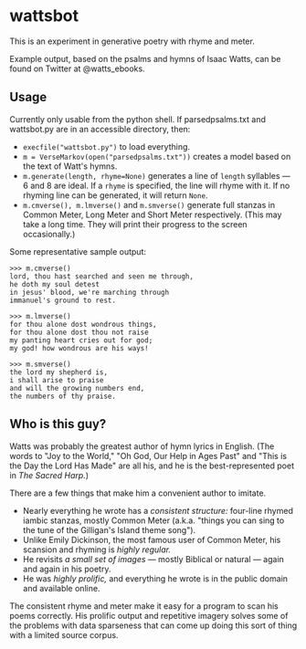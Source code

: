 # wattsbot
This is an experiment in generative poetry with rhyme and meter. 

Example output, based on the psalms and hymns of Isaac Watts, can be found on Twitter at @watts_ebooks. 

## Usage

Currently only usable from the python shell. If parsedpsalms.txt and wattsbot.py are in an accessible directory, then:

- `execfile("wattsbot.py")` to load everything.
- `m = VerseMarkov(open("parsedpsalms.txt"))` creates a model based on the text of Watt's hymns.
- `m.generate(length, rhyme=None)` generates a line of `length` syllables — 6 and 8 are ideal. If a `rhyme` is specified, the line will rhyme with it. If no rhyming line can be generated, it will return `None`.
- `m.cmverse(), m.lmverse()` and `m.smverse()` generate full stanzas in Common Meter, Long Meter and Short Meter respectively. (This may take a long time. They will print their progress to the screen occasionally.) 

Some representative sample output:
```
>>> m.cmverse()
lord, thou hast searched and seen me through,
he doth my soul detest
in jesus' blood, we're marching through
immanuel's ground to rest.

>>> m.lmverse()
for thou alone dost wondrous things,
for thou alone dost thou not raise
my panting heart cries out for god;
my god! how wondrous are his ways!

>>> m.smverse()
the lord my shepherd is,
i shall arise to praise
and will the growing numbers end,
the numbers of thy praise.
```

## Who is this guy?

Watts was probably the greatest author of hymn lyrics in English. (The words to "Joy to the World," 
"Oh God, Our Help in Ages Past" and "This is the Day the Lord Has Made" are all his, and he is the
best-represented poet in *The Sacred Harp.*) 

There are a few things that make him a convenient author to imitate.
- Nearly everything he wrote has a *consistent structure:* four-line rhymed iambic stanzas, mostly Common Meter 
(a.k.a. "things you can sing to the tune of the Gilligan's Island theme song").
- Unlike Emily Dickinson, the most famous user of Common Meter, his scansion and rhyming is *highly regular.*
- He revisits *a small set of images* — mostly Biblical or natural — again and again in his poetry.
- He was *highly prolific,* and everything he wrote is in the public domain and available online.

The consistent rhyme and meter make it easy for a program to scan his poems correctly. His prolific output and
repetitive imagery solves some of the problems with data sparseness that can come up doing this sort of thing
with a limited source corpus.


